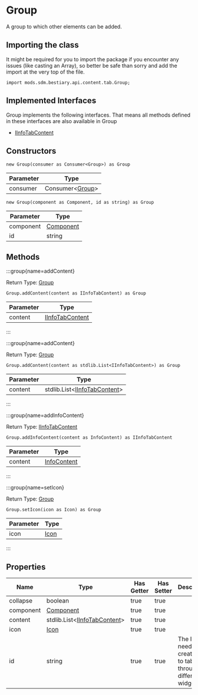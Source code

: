 # Group

A group to which other elements can be added.

## Importing the class

It might be required for you to import the package if you encounter any issues (like casting an Array), so better be safe than sorry and add the import at the very top of the file.
```zenscript
import mods.sdm.bestiary.api.content.tab.Group;
```


## Implemented Interfaces
Group implements the following interfaces. That means all methods defined in these interfaces are also available in Group

- [IInfoTabContent](/mods/sdm/bestiary/api/content/IInfoTabContent)

## Constructors


```zenscript
new Group(consumer as Consumer<Group>) as Group
```
| Parameter |                               Type                                |
|-----------|-------------------------------------------------------------------|
| consumer  | Consumer&lt;[Group](/mods/sdm/bestiary/api/content/tab/Group)&gt; |



```zenscript
new Group(component as Component, id as string) as Group
```
| Parameter |                   Type                   |
|-----------|------------------------------------------|
| component | [Component](/vanilla/api/text/Component) |
| id        | string                                   |



## Methods

:::group{name=addContent}

Return Type: [Group](/mods/sdm/bestiary/api/content/tab/Group)

```zenscript
Group.addContent(content as IInfoTabContent) as Group
```

| Parameter |                               Type                                |
|-----------|-------------------------------------------------------------------|
| content   | [IInfoTabContent](/mods/sdm/bestiary/api/content/IInfoTabContent) |


:::

:::group{name=addContent}

Return Type: [Group](/mods/sdm/bestiary/api/content/tab/Group)

```zenscript
Group.addContent(content as stdlib.List<IInfoTabContent>) as Group
```

| Parameter |                                         Type                                         |
|-----------|--------------------------------------------------------------------------------------|
| content   | stdlib.List&lt;[IInfoTabContent](/mods/sdm/bestiary/api/content/IInfoTabContent)&gt; |


:::

:::group{name=addInfoContent}

Return Type: [IInfoTabContent](/mods/sdm/bestiary/api/content/IInfoTabContent)

```zenscript
Group.addInfoContent(content as InfoContent) as IInfoTabContent
```

| Parameter |                           Type                            |
|-----------|-----------------------------------------------------------|
| content   | [InfoContent](/mods/sdm/bestiary/api/content/InfoContent) |


:::

:::group{name=setIcon}

Return Type: [Group](/mods/sdm/bestiary/api/content/tab/Group)

```zenscript
Group.setIcon(icon as Icon) as Group
```

| Parameter |              Type               |
|-----------|---------------------------------|
| icon      | [Icon](/mods/sdm/bestiary/Icon) |


:::


## Properties

|   Name    |                                         Type                                         | Has Getter | Has Setter |                             Description                             |
|-----------|--------------------------------------------------------------------------------------|------------|------------|---------------------------------------------------------------------|
| collapse  | boolean                                                                              | true       | true       |                                                                     |
| component | [Component](/vanilla/api/text/Component)                                             | true       | true       |                                                                     |
| content   | stdlib.List&lt;[IInfoTabContent](/mods/sdm/bestiary/api/content/IInfoTabContent)&gt; | true       | true       |                                                                     |
| icon      | [Icon](/mods/sdm/bestiary/Icon)                                                      | true       | true       |                                                                     |
| id        | string                                                                               | true       | true       | The ID is needed to create links to tabs through different widgets. |

